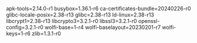 apk-tools=2.14.0-r1
busybox=1.36.1-r6
ca-certificates-bundle=20240226-r0
glibc-locale-posix=2.38-r13
glibc=2.38-r13
ld-linux=2.38-r13
libcrypt1=2.38-r13
libcrypto3=3.2.1-r0
libssl3=3.2.1-r0
openssl-config=3.2.1-r0
wolfi-base=1-r4
wolfi-baselayout=20230201-r7
wolfi-keys=1-r6
zlib=1.3.1-r0
